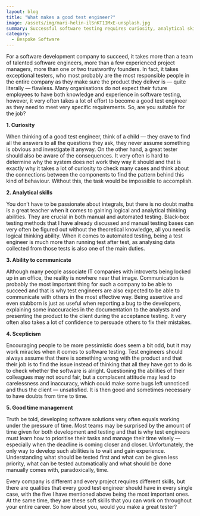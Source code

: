 ```yaml
---
layout: blog
title: "What makes a good test engineer?"
image: /assets/img/mari-helin-ilSnKT1IMxE-unsplash.jpg
summary: Successful software testing requires curiosity, analytical skills, effective communication, skepticism, and good time management—key traits for an exceptional test engineer.
category:
  - Bespoke Software
---
```


For a software development company to succeed, it takes more than a team of talented software engineers, more than a few experienced project managers, more than one or two trustworthy founders. In fact, it takes exceptional testers, who most probably are the most responsible people in the entire company as they make sure the product they deliver is — quite literally — flawless.  Many organisations do not expect their future employees to have both knowledge and experience in software testing, however, it very often takes a lot of effort to become a good test engineer as they need to meet very specific requirements. So, are you suitable for the job?

**1. Curiosity**

When thinking of a good test engineer, think of a child — they crave to find all the answers to all the questions they ask, they never assume something is obvious and investigate it anyway. On the other hand, a great tester should also be aware of the consequences. It very often is hard to determine why the system does not work they way it should and that is exactly why it takes a lot of curiosity to check many cases and think about the connections between the components to find the pattern behind this kind of behaviour. Without this, the task would be impossible to accomplish.

**2. Analytical skills**

You don’t have to be passionate about integrals, but there is no doubt maths is a great teacher when it comes to gaining logical and analytical thinking abilities. They are crucial in both manual and automated testing. Black-box testing methods that I have already discussed and manual testing bases can very often be figured out without the theoretical knowledge, all you need is logical thinking ability. When it comes to automated testing, being a test engineer is much more than running test after test, as analysing data collected from those tests is also one of the main duties.

**3. Ability to communicate**

Although many people associate IT companies with introverts being locked up in an office, the reality is nowhere near that image. Communication is probably the most important thing for such a company to be able to succeed and that is why test engineers are also expected to be able to communicate with others in the most effective way. Being assertive and even stubborn is just as useful when reporting a bug to the developers, explaining some inaccuracies in the documentation to the analysts and presenting the product to the client during the acceptance testing. It very often also takes a lot of confidence to persuade others to fix their mistakes.

**4. Scepticism**

Encouraging people to be more pessimistic does seem a bit odd, but it may work miracles when it comes to software testing. Test engineers should always assume that there is something wrong with the product and that their job is to find the issue instead of thinking that all they have got to do is to check whether the software is alright. Questioning the abilities of their colleagues may not sound fair, but a complacent attitude may lead to carelessness and inaccuracy, which could make some bugs left unnoticed and thus the client — unsatisfied. It is then good and sometimes necessary to have doubts from time to time.

**5. Good time management**

Truth be told, developing software solutions very often equals working under the pressure of time. Most teams may be surprised by the amount of time given for both development and testing and that is why test engineers must learn how to prioritise their tasks and manage their time wisely — especially when the deadline is coming closer and closer. Unfortunately, the only way to develop such abilities is to wait and gain experience. Understanding what should be tested first and what can be given less priority, what can be tested automatically and what should be done manually comes with, paradoxically, time.

Every company is different and every project requires different skills, but there are qualities that every good test engineer should have in every single case, with the five I have mentioned above being the most important ones. At the same time, they are these soft skills that you can work on throughout your entire career. So how about you, would you make a great tester?
